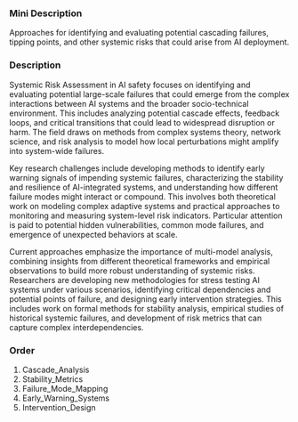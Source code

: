 ### Mini Description

Approaches for identifying and evaluating potential cascading failures, tipping points, and other systemic risks that could arise from AI deployment.

### Description

Systemic Risk Assessment in AI safety focuses on identifying and evaluating potential large-scale failures that could emerge from the complex interactions between AI systems and the broader socio-technical environment. This includes analyzing potential cascade effects, feedback loops, and critical transitions that could lead to widespread disruption or harm. The field draws on methods from complex systems theory, network science, and risk analysis to model how local perturbations might amplify into system-wide failures.

Key research challenges include developing methods to identify early warning signals of impending systemic failures, characterizing the stability and resilience of AI-integrated systems, and understanding how different failure modes might interact or compound. This involves both theoretical work on modeling complex adaptive systems and practical approaches to monitoring and measuring system-level risk indicators. Particular attention is paid to potential hidden vulnerabilities, common mode failures, and emergence of unexpected behaviors at scale.

Current approaches emphasize the importance of multi-model analysis, combining insights from different theoretical frameworks and empirical observations to build more robust understanding of systemic risks. Researchers are developing new methodologies for stress testing AI systems under various scenarios, identifying critical dependencies and potential points of failure, and designing early intervention strategies. This includes work on formal methods for stability analysis, empirical studies of historical systemic failures, and development of risk metrics that can capture complex interdependencies.

### Order

1. Cascade_Analysis
2. Stability_Metrics
3. Failure_Mode_Mapping
4. Early_Warning_Systems
5. Intervention_Design
